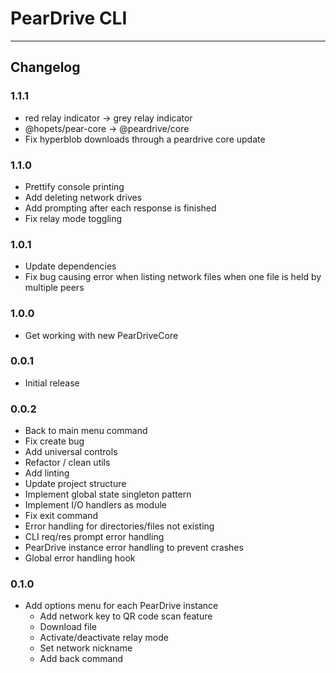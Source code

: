 # PearDrive CLI

---

## Changelog

### 1.1.1

- red relay indicator -> grey relay indicator
- @hopets/pear-core -> @peardrive/core
- Fix hyperblob downloads through a peardrive core update

### 1.1.0

- Prettify console printing
- Add deleting network drives
- Add prompting after each response is finished
- Fix relay mode toggling

### 1.0.1

- Update dependencies
- Fix bug causing error when listing network files when one file is held by multiple peers

### 1.0.0

- Get working with new PearDriveCore

### 0.0.1

- Initial release

### 0.0.2

- Back to main menu command
- Fix create bug
- Add universal controls
- Refactor / clean utils
- Add linting
- Update project structure
- Implement global state singleton pattern
- Implement I/O handlers as module
- Fix exit command
- Error handling for directories/files not existing
- CLI req/res prompt error handling
- PearDrive instance error handling to prevent crashes
- Global error handling hook

### 0.1.0

- Add options menu for each PearDrive instance
  - Add network key to QR code scan feature
  - Download file
  - Activate/deactivate relay mode
  - Set network nickname
  - Add back command
